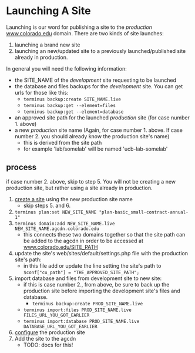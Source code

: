# Launching A Site

Launching is our word for publishing a site to the *production* www.colorado.edu domain. There are two kinds of site launches:

1. launching a brand new site
2. launching an new/updated site to a previously launched/published site already in production.

In general you will need the following information:

- the SITE_NAME of the *development* site requesting to be launched
- the database and files backups for the *development* site. You can get urls for those like this:
    - `terminus backup:create SITE_NAME.live`
    - `terminus backup:get --element=files`
    - `terminus backup:get --element=database`
- an approved site path for the launched *production* site (for case number 1. above)
- a new *production* site name (Again, for case number 1. above. If case number 2. you should already know the production site's name)
  - this is derived from the site path
  - for example 'lab/somelab' will be named 'ucb-lab-somelab'

## process

if case number 2. above, skip to step 5. You will not be creating a new production site, but rather using a site already in production.

1. [create a site](Pantheon-creating_a_site) using the new production site name
    - skip steps 5. and 6.
2. `terminus plan:set NEW_SITE_NAME "plan-basic_small-contract-annual-1"`
3. `terminus domain:add NEW_SITE_NAME.live NEW_SITE_NAME.agcdn.colorado.edu`
    - this connects these two domains together so that the site path can be added to the agcdn in order to be accessed at www.colorado.edu/SITE_PATH
4. update the site's web/sites/default/settings.php file with the production site's path:
    - in this file add or update the line setting the site's path to `$conf["cu_path"] = "THE_APPROVED_SITE_PATH";`
5. import database and files from development site to new site:
    - if this is case number 2., from above, be sure to back up the production site before importing the development site's files and database.
        - `terminus backup:create PROD_SITE_NAME.live`
    - `terminus import:files PROD_SITE_NAME.live FILES_URL_YOU_GOT_EARLIER`
    - `terminus import:database PROD_SITE_NAME.live DATABASE_URL_YOU_GOT_EARLIER`
6. [configure](Pantheon-configuring_a_site) the production site
7. Add the site to the agcdn
    - TODO: docs for this!

